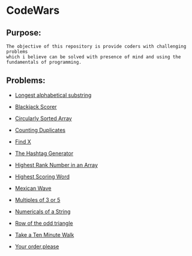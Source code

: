 # CodeWars

## Purpose:

    The objective of this repository is provide coders with challenging problems 
    which i believe can be solved with presence of mind and using the 
    fundamentals of programming.

   
## Problems: 
       
 - [Longest alphabetical substring](https://github.com/Parizval/CodeWars/tree/master/AlphabeticalSubstring)

- [Blackjack Scorer](https://github.com/Parizval/CodeWars/tree/master/BlackjackScorer)

- [Circularly Sorted Array](https://github.com/Parizval/CodeWars/tree/master/Circularly%20Sorted%20Array)
 
 - [Counting Duplicates](https://github.com/Parizval/CodeWars/tree/master/CountingDuplicates)
 
 - [Find X](https://github.com/Parizval/CodeWars/tree/master/Find%20X)
   
 - [The Hashtag Generator](https://github.com/Parizval/CodeWars/tree/master/HashTagGenerator)

 - [Highest Rank Number in an Array](https://github.com/Parizval/CodeWars/tree/master/Highest%20Rank%20Number%20in%20an%20Array)

 - [Highest Scoring Word](https://github.com/Parizval/CodeWars/tree/master/Highest%20Scoring%20Word)

 - [Mexican Wave](https://github.com/Parizval/CodeWars/tree/master/Mexican%20Wave)

 - [Multiples of 3 or 5](https://github.com/Parizval/CodeWars/tree/master/Multiples%20of%203%20or%205)

 - [Numericals of a String](https://github.com/Parizval/CodeWars/tree/master/Numericals%20of%20a%20String)

 - [Row of the odd triangle](https://github.com/Parizval/CodeWars/tree/master/OddTriangle)

 - [Take a Ten Minute Walk](https://github.com/Parizval/CodeWars/tree/master/TenMinuteWalk)

 - [Your order,please](https://github.com/Parizval/CodeWars/tree/master/YourOrder)